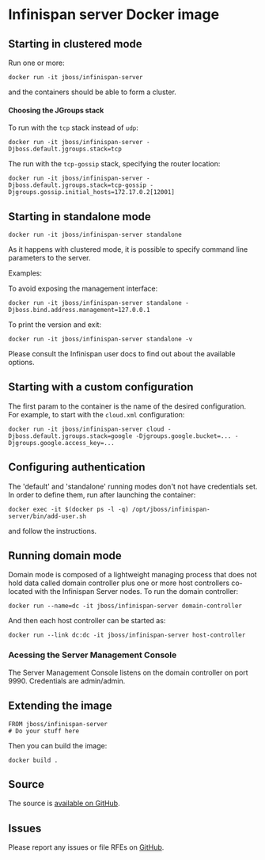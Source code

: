 # Infinispan server Docker image

## Starting in clustered mode

Run one or more:

    docker run -it jboss/infinispan-server

and the containers should be able to form a cluster.

#### Choosing the JGroups stack

To run with the ```tcp``` stack instead of ```udp```:

    docker run -it jboss/infinispan-server -Djboss.default.jgroups.stack=tcp

The run with the ```tcp-gossip``` stack, specifying the router location:

    docker run -it jboss/infinispan-server -Djboss.default.jgroups.stack=tcp-gossip -Djgroups.gossip.initial_hosts=172.17.0.2[12001]

## Starting in standalone mode

    docker run -it jboss/infinispan-server standalone

As it happens with clustered mode, it is possible to specify command line parameters to the server.

Examples:

To avoid exposing the management interface:

    docker run -it jboss/infinispan-server standalone -Djboss.bind.address.management=127.0.0.1

To print the version and exit:

    docker run -it jboss/infinispan-server standalone -v

Please consult the Infinispan user docs to find out about the available options.  

## Starting with a custom configuration

The first param to the container is the name of the desired configuration. For example, to start with the ```cloud.xml``` configuration:

    docker run -it jboss/infinispan-server cloud -Djboss.default.jgroups.stack=google -Djgroups.google.bucket=... -Djgroups.google.access_key=... 

## Configuring authentication
   
The 'default' and 'standalone' running modes don't not have credentials set. In order to define them, run after launching the container:

    docker exec -it $(docker ps -l -q) /opt/jboss/infinispan-server/bin/add-user.sh

and follow the instructions.

## Running domain mode

Domain mode is composed of a lightweight managing process that does not hold data called domain controller plus one or more
host controllers co-located with the Infinispan Server nodes. To run the domain controller:

    docker run --name=dc -it jboss/infinispan-server domain-controller 

And then each host controller can be started as:

    docker run --link dc:dc -it jboss/infinispan-server host-controller

### Acessing the Server Management Console

The Server Management Console listens on the domain controller on port 9990. Credentials are admin/admin.

## Extending the image

    FROM jboss/infinispan-server
    # Do your stuff here

Then you can build the image:

    docker build .


## Source

The source is [available on GitHub](https://github.com/jboss-dockerfiles/infinispan).

## Issues

Please report any issues or file RFEs on [GitHub](https://github.com/jboss-dockerfiles/infinispan/issues).
